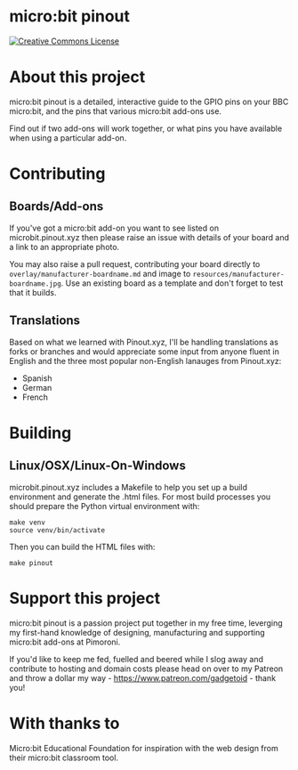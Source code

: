 # micro:bit pinout

<a rel="license" href="http://creativecommons.org/licenses/by-nc-sa/4.0/"><img alt="Creative Commons License" style="border-width:0" src="https://i.creativecommons.org/l/by-nc-sa/4.0/88x31.png" /></a>

# About this project

micro:bit pinout is a detailed, interactive guide to the GPIO pins on your BBC micro:bit, and the pins that various micro:bit add-ons use.

Find out if two add-ons will work together, or what pins you have available when using a particular add-on.

# Contributing

## Boards/Add-ons

If you've got a micro:bit add-on you want to see listed on microbit.pinout.xyz then please raise an issue with details of your board and a link to an appropriate photo.

You may also raise a pull request, contributing your board directly to `overlay/manufacturer-boardname.md` and image to `resources/manufacturer-boardname.jpg`. Use an existing board as a template and don't forget to test that it builds.

## Translations

Based on what we learned with Pinout.xyz, I'll be handling translations as forks or branches and would appreciate some input from anyone fluent in English and the three most popular non-English lanauges from Pinout.xyz:

* Spanish
* German
* French

# Building

## Linux/OSX/Linux-On-Windows

microbit.pinout.xyz includes a Makefile to help you set up a build environment and generate the .html files. For most build processes you should prepare the Python virtual environment with:

```
make venv
source venv/bin/activate
```

Then you can build the HTML files with:

```
make pinout
```

# Support this project

micro:bit pinout is a passion project put together in my free time, leverging my first-hand knowledge of designing, manufacturing and supporting micro:bit add-ons at Pimoroni.

If you'd like to keep me fed, fuelled and beered while I slog away and contribute to hosting and domain costs please head on over to my Patreon and throw a dollar my way - https://www.patreon.com/gadgetoid - thank you!

# With thanks to

Micro:bit Educational Foundation for inspiration with the web design from their micro:bit classroom tool.
